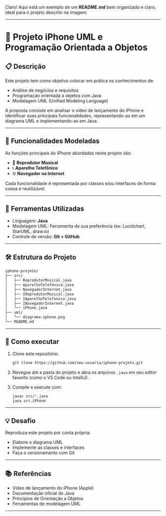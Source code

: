 Claro! Aqui está um exemplo de um **README.md** bem organizado e claro, ideal para o projeto descrito na imagem:

---

# 📱 Projeto iPhone UML e Programação Orientada a Objetos

## 📋 Descrição

Este projeto tem como objetivo colocar em prática os conhecimentos de:

* Análise de negócios e requisitos
* Programação orientada a objetos com Java
* Modelagem UML (Unified Modeling Language)

A proposta consiste em analisar o vídeo de lançamento do iPhone e identificar suas principais funcionalidades, representando-as em um diagrama UML e implementando-as em Java.

---

## 🎯 Funcionalidades Modeladas

As funções principais do iPhone abordadas neste projeto são:

* 🎵 **Reprodutor Musical**
* 📞 **Aparelho Telefônico**
* 🌐 **Navegador na Internet**

Cada funcionalidade é representada por classes e/ou interfaces de forma coesa e reutilizável.

---

## 🧰 Ferramentas Utilizadas

* Linguagem: **Java**
* Modelagem UML: Ferramenta de sua preferência (ex: Lucidchart, StarUML, draw\.io)
* Controle de versão: **Git + GitHub**

---

## 🛠️ Estrutura do Projeto

```bash
iphone-projeto/
├── src/
│   ├── ReprodutorMusical.java
│   ├── AparelhoTelefonico.java
│   ├── NavegadorInternet.java
│   ├── IReprodutorMusical.java
│   ├── IAparelhoTelefonico.java
│   ├── INavegadorInternet.java
│   └── iPhone.java
├── uml/
│   └── diagrama-iphone.png
└── README.md
```

---

## 🚀 Como executar

1. Clone este repositório:

   ```bash
   git clone https://github.com/seu-usuario/iphone-projeto.git
   ```

2. Navegue até a pasta do projeto e abra os arquivos `.java` em seu editor favorito (como o VS Code ou IntelliJ).

3. Compile e execute com:

   ```bash
   javac src/*.java
   java src.iPhone
   ```

---

## 💡 Desafio

Reproduza este projeto por conta própria:

* Elabore o diagrama UML
* Implemente as classes e interfaces
* Faça o versionamento com Git

---

## 📚 Referências

* Vídeo de lançamento do iPhone (Apple)
* Documentação oficial do Java
* Princípios de Orientação a Objetos
* Ferramentas de modelagem UML

---

